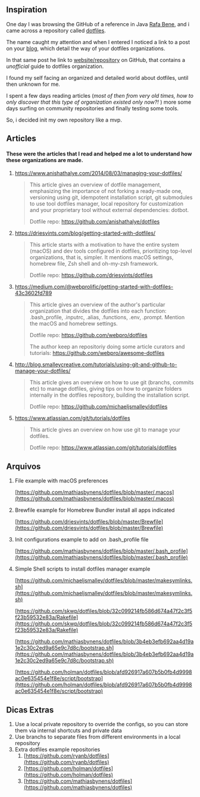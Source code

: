 ## Inspiration

One day I was browsing the GitHub of a reference in Java [Rafa Bene](https://github.com/rafabene), and i came across a repository called [dotfiles](https://github.com/rafabene/dotfiles). 

The name caught my attention and when I entered I noticed a link to a post on your [blog](http://rafabene.com/2015/10/06/do-you-dotfiles/), which detail the way of your dotfiles organizations.

In that same post he link to  [website/repository](https://dotfiles.github.io/)  on GitHub, that contains a *unofficial* guide to dotfiles organization.

I found my self facing an organized and detailed world about dotfiles, until then unknown for me.

I spent a few days reading articles (_most of then from very old times, how to only discover that this type of organization existed only now?!_ ) more some days surfing on community repositories and finally testing some tools.

So, i decided init my own repository like a mvp. 





## Articles

#### These were the articles that I read and helped me a lot to understand how these organizations are made.

1. https://www.anishathalye.com/2014/08/03/managing-your-dotfiles/

   > This article gives an overview of dotfile management, emphasizing the importance of not forking a ready-made one, versioning using git, idempotent installation script, git submodules to use tool dotfiles manager, local repository for customization and your proprietary tool without external dependencies: dotbot.
   >
   > Dotfile repo: https://github.com/anishathalye/dotfiles

   

2. https://driesvints.com/blog/getting-started-with-dotfiles/

   > This article starts with a motivation to have the entire system (macOS) and dev tools configured in dotfiles, prioritizing top-level organizations, that is, simpler. It mentions macOS settings, homebrew file, Zsh shell and oh-my-zsh framework.
   >
   > Dotfile repo: https://github.com/driesvints/dotfiles

   

3. https://medium.com/@webprolific/getting-started-with-dotfiles-43c3602fd789

   > This article gives an overview of the author's particular organization that divides the dotfiles into each function: .bash_profile, .inputrc, .alias, .functions, .env, .prompt. Mention the macOS and homebrew settings.
   >
   > Dotfile repo: https://github.com/webpro/dotfiles 
   >
   > The author keep an repositoriy doing some article curators and tutorials:  https://github.com/webpro/awesome-dotfiles

   

4. http://blog.smalleycreative.com/tutorials/using-git-and-github-to-manage-your-dotfiles/

   > This article gives an overview on how to use git (branchs, commits etc) to manage dotfiles, giving tips on how to organize folders internally in the dotfiles repository, building the installation script.
   >
   > Dotfile repo: https://github.com/michaeljsmalley/dotfiles

   

5. https://www.atlassian.com/git/tutorials/dotfiles

   > This article gives an overview on how use git to manage your dotfiles.
   >
   > Dotfile repo: https://www.atlassian.com/git/tutorials/dotfiles







## Arquivos

1. File example with macOS preferences

   [https://github.com/mathiasbynens/dotfiles/blob/master/.macos](https://github.com/mathiasbynens/dotfiles/blob/master/.macos)

2. Brewfile example for Homebrew Bundler install all apps indicated

   [https://github.com/driesvints/dotfiles/blob/master/Brewfile](https://github.com/driesvints/dotfiles/blob/master/Brewfile)

3. Init configurations example to add on .bash_profile file

   [https://github.com/mathiasbynens/dotfiles/blob/master/.bash_profile](https://github.com/mathiasbynens/dotfiles/blob/master/.bash_profile)

4. Simple Shell scripts to install dotfiles manager example

   [https://github.com/michaeljsmalley/dotfiles/blob/master/makesymlinks.sh](https://github.com/michaeljsmalley/dotfiles/blob/master/makesymlinks.sh)

   [https://github.com/skwp/dotfiles/blob/32c099214fb586d674a47f2c3f5f23b59532e83a/Rakefile](https://github.com/skwp/dotfiles/blob/32c099214fb586d674a47f2c3f5f23b59532e83a/Rakefile)

   [https://github.com/mathiasbynens/dotfiles/blob/3b4eb3efb692aa4d19a1e2c30c2ed9a65e9c7d8c/bootstrap.sh](https://github.com/mathiasbynens/dotfiles/blob/3b4eb3efb692aa4d19a1e2c30c2ed9a65e9c7d8c/bootstrap.sh)

   [https://github.com/holman/dotfiles/blob/afd926917a607b5b0fb4d9998ac0e635454e1f8e/script/bootstrap](https://github.com/holman/dotfiles/blob/afd926917a607b5b0fb4d9998ac0e635454e1f8e/script/bootstrap)

   

## Dicas Extras

1. Use a local private repository to override the configs, so you can store them via internal shortcuts and private data
2. Use branchs to separate files from different environments in a local repository
3. Extra dotfiles example repositories
   1. [https://github.com/ryanb/dotfiles](https://github.com/ryanb/dotfiles)
   2. [https://github.com/holman/dotfiles](https://github.com/holman/dotfiles)
   3. [https://github.com/mathiasbynens/dotfiles](https://github.com/mathiasbynens/dotfiles)

